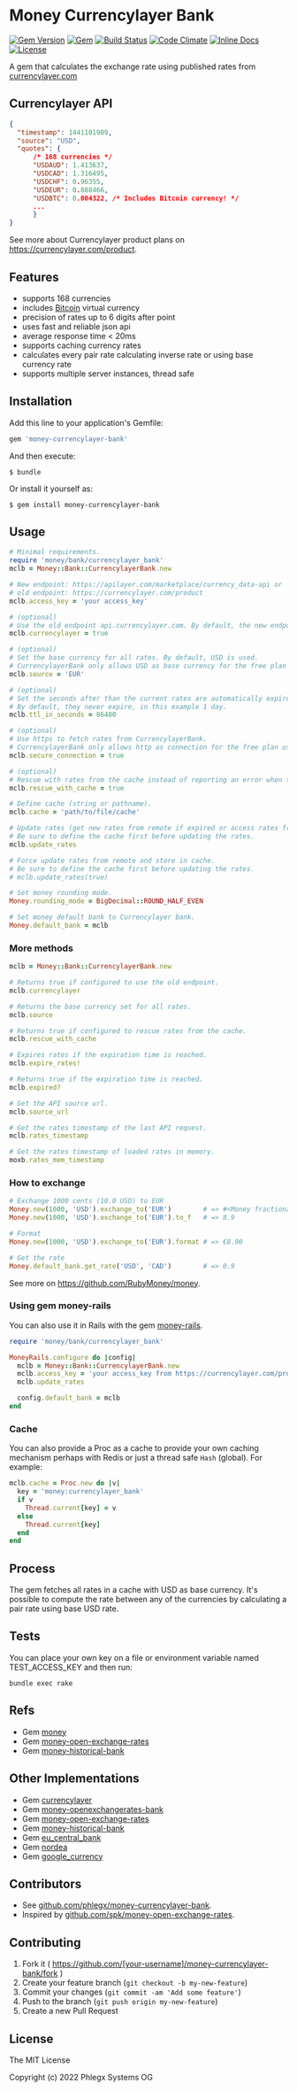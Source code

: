 # Money Currencylayer Bank

[![Gem Version](https://badge.fury.io/rb/money-currencylayer-bank.svg)](https://rubygems.org/gems/money-currencylayer-bank)
[![Gem](https://img.shields.io/gem/dt/money-currencylayer-bank.svg?maxAge=2592000)](https://rubygems.org/gems/money-currencylayer-bank)
[![Build Status](https://secure.travis-ci.org/phlegx/money-currencylayer-bank.svg?branch=master)](https://travis-ci.org/phlegx/money-currencylayer-bank)
[![Code Climate](https://codeclimate.com/github/phlegx/money-currencylayer-bank.svg)](https://codeclimate.com/github/phlegx/money-currencylayer-bank)
[![Inline Docs](https://inch-ci.org/github/phlegx/money-currencylayer-bank.svg?branch=master)](http://inch-ci.org/github/phlegx/money-currencylayer-bank)
[![License](https://img.shields.io/github/license/phlegx/money-currencylayer-bank.svg)](http://opensource.org/licenses/MIT)

A gem that calculates the exchange rate using published rates from
[currencylayer.com](https://currencylayer.com/)

## Currencylayer API

~~~ json
{
  "timestamp": 1441101909,
  "source": "USD",
  "quotes": {
      /* 168 currencies */
      "USDAUD": 1.413637,
      "USDCAD": 1.316495,
      "USDCHF": 0.96355,
      "USDEUR": 0.888466,
      "USDBTC": 0.004322, /* Includes Bitcoin currency! */
      ...
      }
}
~~~

See more about Currencylayer product plans on https://currencylayer.com/product.

## Features

* supports 168 currencies
* includes [Bitcoin](https://en.wikipedia.org/wiki/Bitcoin) virtual currency
* precision of rates up to 6 digits after point
* uses fast and reliable json api
* average response time < 20ms
* supports caching currency rates
* calculates every pair rate calculating inverse rate or using base currency rate
* supports multiple server instances, thread safe

## Installation

Add this line to your application's Gemfile:

```ruby
gem 'money-currencylayer-bank'
```

And then execute:

    $ bundle

Or install it yourself as:

    $ gem install money-currencylayer-bank

## Usage

~~~ ruby
# Minimal requirements.
require 'money/bank/currencylayer_bank'
mclb = Money::Bank::CurrencylayerBank.new

# New endpoint: https://apilayer.com/marketplace/currency_data-api or
# old endpoint: https://currencylayer.com/product
mclb.access_key = 'your access_key'

# (optional)
# Use the old endpoint api.currencylayer.com. By default, the new endpoint is used.
mclb.currencylayer = true

# (optional)
# Set the base currency for all rates. By default, USD is used.
# CurrencylayerBank only allows USD as base currency for the free plan users.
mclb.source = 'EUR'

# (optional)
# Set the seconds after than the current rates are automatically expired.
# By default, they never expire, in this example 1 day.
mclb.ttl_in_seconds = 86400

# (optional)
# Use https to fetch rates from CurrencylayerBank.
# CurrencylayerBank only allows http as connection for the free plan users.
mclb.secure_connection = true

# (optional)
# Rescue with rates from the cache instead of reporting an error when the endpoint fails.
mclb.rescue_with_cache = true

# Define cache (string or pathname).
mclb.cache = 'path/to/file/cache'

# Update rates (get new rates from remote if expired or access rates from cache).
# Be sure to define the cache first before updating the rates.
mclb.update_rates

# Force update rates from remote and store in cache.
# Be sure to define the cache first before updating the rates.
# mclb.update_rates(true)

# Set money rounding mode.
Money.rounding_mode = BigDecimal::ROUND_HALF_EVEN

# Set money default bank to Currencylayer bank.
Money.default_bank = mclb
~~~

### More methods

~~~ ruby
mclb = Money::Bank::CurrencylayerBank.new

# Returns true if configured to use the old endpoint.
mclb.currencylayer

# Returns the base currency set for all rates.
mclb.source

# Returns true if configured to rescue rates from the cache.
mclb.rescue_with_cache

# Expires rates if the expiration time is reached.
mclb.expire_rates!

# Returns true if the expiration time is reached.
mclb.expired?

# Get the API source url.
mclb.source_url

# Get the rates timestamp of the last API request.
mclb.rates_timestamp

# Get the rates timestamp of loaded rates in memory.
moxb.rates_mem_timestamp
~~~

### How to exchange

~~~ ruby
# Exchange 1000 cents (10.0 USD) to EUR
Money.new(1000, 'USD').exchange_to('EUR')        # => #<Money fractional:89 currency:EUR>
Money.new(1000, 'USD').exchange_to('EUR').to_f   # => 8.9

# Format
Money.new(1000, 'USD').exchange_to('EUR').format # => €8.90

# Get the rate
Money.default_bank.get_rate('USD', 'CAD')        # => 0.9
~~~

See more on https://github.com/RubyMoney/money.

### Using gem money-rails

You can also use it in Rails with the gem [money-rails](https://github.com/RubyMoney/money-rails).

~~~ ruby
require 'money/bank/currencylayer_bank'

MoneyRails.configure do |config|
  mclb = Money::Bank::CurrencylayerBank.new
  mclb.access_key = 'your access_key from https://currencylayer.com/product'
  mclb.update_rates

  config.default_bank = mclb
end
~~~

### Cache

You can also provide a Proc as a cache to provide your own caching mechanism
perhaps with Redis or just a thread safe `Hash` (global). For example:

~~~ ruby
mclb.cache = Proc.new do |v|
  key = 'money:currencylayer_bank'
  if v
    Thread.current[key] = v
  else
    Thread.current[key]
  end
end
~~~

## Process

The gem fetches all rates in a cache with USD as base currency. It's possible to compute the rate between any of the currencies by calculating a pair rate using base USD rate.

## Tests

You can place your own key on a file or environment
variable named TEST_ACCESS_KEY and then run:

~~~
bundle exec rake
~~~

## Refs

* Gem [money](https://github.com/RubyMoney/money)
* Gem [money-open-exchange-rates](https://github.com/spk/money-open-exchange-rates)
* Gem [money-historical-bank](https://github.com/atwam/money-historical-bank)

## Other Implementations

* Gem [currencylayer](https://github.com/askuratovsky/currencylayer)
* Gem [money-openexchangerates-bank](https://github.com/phlegx/money-openexchangerates-bank)
* Gem [money-open-exchange-rates](https://github.com/spk/money-open-exchange-rates)
* Gem [money-historical-bank](https://github.com/atwam/money-historical-bank)
* Gem [eu_central_bank](https://github.com/RubyMoney/eu_central_bank)
* Gem [nordea](https://github.com/matiaskorhonen/nordea)
* Gem [google_currency](https://github.com/RubyMoney/google_currency)

## Contributors

* See [github.com/phlegx/money-currencylayer-bank](https://github.com/phlegx/money-currencylayer-bank/graphs/contributors).
* Inspired by [github.com/spk/money-open-exchange-rates](https://github.com/spk/money-open-exchange-rates/graphs/contributors).

## Contributing

1. Fork it ( https://github.com/[your-username]/money-currencylayer-bank/fork )
2. Create your feature branch (`git checkout -b my-new-feature`)
3. Commit your changes (`git commit -am 'Add some feature'`)
4. Push to the branch (`git push origin my-new-feature`)
5. Create a new Pull Request

## License

The MIT License

Copyright (c) 2022 Phlegx Systems OG
